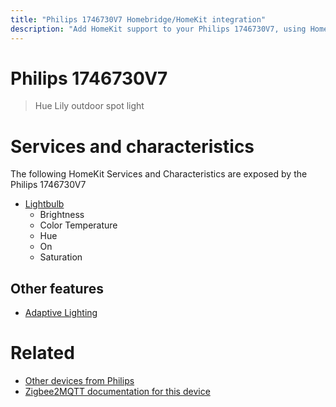 ```yaml
---
title: "Philips 1746730V7 Homebridge/HomeKit integration"
description: "Add HomeKit support to your Philips 1746730V7, using Homebridge, Zigbee2MQTT and homebridge-z2m."
---
```

<!---
This file has been GENERATED using src/docgen/docgen.ts
DO NOT EDIT THIS FILE MANUALLY!
-->
# Philips 1746730V7
> Hue Lily outdoor spot light


# Services and characteristics
The following HomeKit Services and Characteristics are exposed by
the Philips 1746730V7

* [Lightbulb](../../light.md)
  * Brightness
  * Color Temperature
  * Hue
  * On
  * Saturation

## Other features
* [Adaptive Lighting](../../light.md)

# Related
* [Other devices from Philips](../index.md#philips)
* [Zigbee2MQTT documentation for this device](https://www.zigbee2mqtt.io/devices/1746730V7.html)